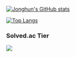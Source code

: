 
<!--
**chjh6107/chjh6107** is a ✨ _special_ ✨ repository because its `README.md` (this file) appears on your GitHub profile.

Here are some ideas to get you started:

- 🔭 I’m currently working on ...
- 🌱 I’m currently learning ...
- 👯 I’m looking to collaborate on ...
- 🤔 I’m looking for help with ...
- 💬 Ask me about ...
- 📫 How to reach me: ...
- 😄 Pronouns: ...
- ⚡ Fun fact: ...
-->



[![Jonghun's GitHub stats](https://github-readme-stats.vercel.app/api?username=chjh6107)](https://github.com/anuraghazra/github-readme-stats)

[![Top Langs](https://github-readme-stats.vercel.app/api/top-langs/?username=chjh6107)](https://github.com/anuraghazra/github-readme-stats)

### Solved.ac Tier
<img src="http://mazassumnida.wtf/api/v2/generate_badge?boj=k6186&cache=c">
